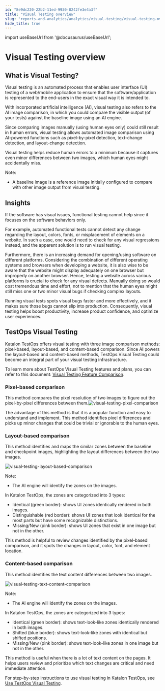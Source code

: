 ```yaml
---
id: "8e9dc220-22b2-11ed-9930-0242fe3e4a3f"
title: "Visual Testing overview"
slug: "reports-and-analytics/analytics/visual-testing/visual-testing-overview"
hide_title: true
---
```

import useBaseUrl from '@docusaurus/useBaseUrl';


# <a id="id_visual-testing-overview" class="anchor_top_offset"/><a id="ariaid-title1" class="anchor_top_offset"/>Visual Testing overview


## What is Visual Testing?

<p xmlns="http://www.w3.org/1999/xhtml" className="p">Visual testing is an automated process that enables user   interface (UI) testing of a web/mobile application to ensure that   the software/application is represented to the end-users in the   exact visual way it is intended to.</p> 
<p xmlns="http://www.w3.org/1999/xhtml" className="p">With incorporated artificial intelligence (AI), visual testing   also refers to the AI image comparison, in which you could compare   the visible output (of your tests) against the baseline image using   an AI engine.</p> 
<p xmlns="http://www.w3.org/1999/xhtml" className="p">Since comparing images manually (using human eyes only) could   still result in human errors, visual testing allows automated image   comparison using AI-powered functions such as pixel-by-pixel   detection, text-change detection, and layout-change detection.</p> 
<p xmlns="http://www.w3.org/1999/xhtml" className="p">Visual testing helps reduce human errors to a minimum because it   captures even minor differences between two images, which human   eyes might accidentally miss.</p> 
<div xmlns="http://www.w3.org/1999/xhtml" className="p"><div className="note note note_note"><span className="note__title">Note:</span> <ul className="ul"><li className="li"><p className="p">A baseline image is a reference image initially configured to compare with other image output from visual testing.</p></li></ul></div></div>

## Insights

<p xmlns="http://www.w3.org/1999/xhtml" className="p">If the software has visual issues, functional testing cannot   help since it focuses on the software behaviors only.</p> 
<p xmlns="http://www.w3.org/1999/xhtml" className="p">For example, automated functional tests cannot detect any change   regarding the layout, colors, fonts, or misplacement of elements on   a website. In such a case, one would need to check for any visual   regressions instead, and the apparent solution is to run visual   testing.</p> 
<p xmlns="http://www.w3.org/1999/xhtml" className="p">Furthermore, there is an increasing demand for opening/using   software on different platforms. Considering the combination of   different operating systems and browsers when developing a website,   it is also wise to be aware that the website might display   adequately on one browser but improperly on another browser. Hence,   testing a website across various platforms is crucial to check for   any visual defects. Manually doing so would cost tremendous time   and effort, not to mention that the human eyes might still miss one   or two minor visual bugs if checking complex layouts.</p> 
<p xmlns="http://www.w3.org/1999/xhtml" className="p">Running visual tests spots visual bugs faster and more   effectively, and it makes sure those bugs cannot slip into   production. Consequently, visual testing helps boost productivity,   increase product confidence, and optimize user experiences.</p> 

## <a id="id_3" class="anchor_top_offset"/>TestOps Visual Testing

<p xmlns="http://www.w3.org/1999/xhtml" className="p">Katalon TestOps offers visual testing with three image   comparison methods: pixel-based, layout-based, and content-based   comparison. Since AI powers the layout-based and content-based   methods, TestOps Visual Testing could become an integral part of   your visual testing infrastructure.</p> 
<p xmlns="http://www.w3.org/1999/xhtml" className="p">To learn more about TestOps Visual Testing features and plans, you can refer to this document: <a className="xref" href="/docs/administration/katalon-platform-packages/visual-testing-feature-comparison">Visual Testing Feature Comparison</a>.</p> 

### <a id="id_4" class="anchor_top_offset"/>Pixel-based comparison

<p xmlns="http://www.w3.org/1999/xhtml" className="p">This method compares the pixel resolution of two images to   figure out the pixel-by-pixel differences between them.<img className="image" src={useBaseUrl("/8e99ca80-22b2-11ed-9930-0242fe3e4a3f.png")} alt="visual-testing-pixel-comparison" /></p> 
<p xmlns="http://www.w3.org/1999/xhtml" className="p">The advantage of this method is that it is a popular function   and easy to understand and implement. This method identifies pixel   differences and picks up minor changes that could be trivial or   ignorable to the human eyes.</p> 

### <a id="id_5" class="anchor_top_offset"/>Layout-based comparison

<p xmlns="http://www.w3.org/1999/xhtml" className="p">This method identifies and maps the similar zones between the   baseline and checkpoint images, highlighting the layout differences   between the two images.</p> 
<p xmlns="http://www.w3.org/1999/xhtml" className="p">   <img className="image" src={useBaseUrl("/8e98e020-22b2-11ed-9930-0242fe3e4a3f.png")} alt="visual-testing-layout-based-comparison" /></p> 
<div xmlns="http://www.w3.org/1999/xhtml" className="note note note_note"><span className="note__title">Note:</span> 
  <ul className="ul"><li className="li"><p className="p">The AI engine will identify the zones on the images.</p></li></ul>
</div>
<p xmlns="http://www.w3.org/1999/xhtml" className="p">In Katalon TestOps, the zones are categorized into 3 types:</p> 
<ul xmlns="http://www.w3.org/1999/xhtml" className="ul"><li className="li">Identical (green border): shows UI zones identically rendered     in both images.</li><li className="li">Distinguishable (red border): shows UI zones that look     identical for the most parts but have some recognizable     distinctions.</li><li className="li">Missing/New (pink border): shows UI zones that exist in one     image but not in the other.</li></ul> 
<p xmlns="http://www.w3.org/1999/xhtml" className="p">This method is helpful to review changes identified by the   pixel-based comparison, and it spots the changes in layout, color,   font, and element location.</p> 

### <a id="id_6" class="anchor_top_offset"/>Content-based comparison

<p xmlns="http://www.w3.org/1999/xhtml" className="p">This method identifies the text content differences between two   images.</p> 
<p xmlns="http://www.w3.org/1999/xhtml" className="p">   <img className="image" src={useBaseUrl("/8e9a8dd0-22b2-11ed-9930-0242fe3e4a3f.png")} alt="visual-testing-text-content-comparison" />           </p> 
<div xmlns="http://www.w3.org/1999/xhtml" className="note note note_note"><span className="note__title">Note:</span> 
  <ul className="ul"><li className="li"><p className="p">The AI engine will identify the zones on the images.</p></li></ul>
</div>
<p xmlns="http://www.w3.org/1999/xhtml" className="p">In Katalon TestOps, the zones are categorized into 3 types:</p> 
<ul xmlns="http://www.w3.org/1999/xhtml" className="ul"><li className="li">Identical (green border): shows text-look-like zones     identically rendered in both images.</li><li className="li">Shifted (blue border): shows text-look-like zones with     identical but shifted positions.</li><li className="li">Missing/New (pink border): shows text-look-like zones in one     image but not in the other.</li></ul> 
<p xmlns="http://www.w3.org/1999/xhtml" className="p">This method is useful when there is a lot of text content on the   pages. It helps users review and prioritize which text changes are   critical and need immediate attention.</p> 
<p xmlns="http://www.w3.org/1999/xhtml" className="p">For step-by-step instructions to use visual testing in Katalon   TestOps, see <a className="xref" href="/docs/reports-and-analytics/analytics/visual-testing/use-testops-visual-testing#task-1734">Use     TestOps Visual Testing</a>.</p> 
